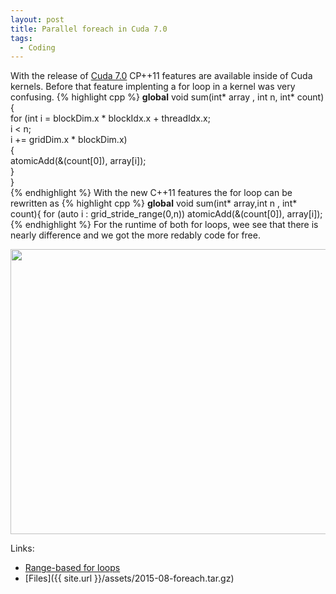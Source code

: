 ```yaml
---
layout: post
title: Parallel foreach in Cuda 7.0
tags:
  - Coding
---
```

With the release of <a href="http://devblogs.nvidia.com/parallelforall/cuda-7-release-candidate-feature-overview/"> Cuda 7.0</a> CP++11 features are available inside of Cuda kernels. Before that feature implenting a for loop in a kernel was very confusing.
{% highlight cpp %}
__global__ void sum(int* array , int n, int* count){ \
 for (int i = blockDim.x * blockIdx.x + threadIdx.x;\
         i < n;\
         i += gridDim.x * blockDim.x)\
    {\
        atomicAdd(&(count[0]), array[i]);\
    }\
}\
{% endhighlight %} 
With the new C++11 features the for loop can be rewritten as
{% highlight cpp %}
__global__ void sum(int* array,int n , int* count){
for (auto i : grid_stride_range(0,n))
        atomicAdd(&(count[0]), array[i]);
{% endhighlight %}
For the runtime of both for loops, wee see that there is nearly difference and we got the more redably code for free.<p>
<div align="center">
<img src="{{ site.url }}/assets/2015-09-1-runtime-cuda.png"style="width:604px;height:456px;">
</div>

Links:
<ul>
	<li><a href="https://github.com/harrism/cpp11-range">Range-based for loops</a></li>
	<li>[Files]({{ site.url }}/assets/2015-08-foreach.tar.gz)</li>
</ul>
